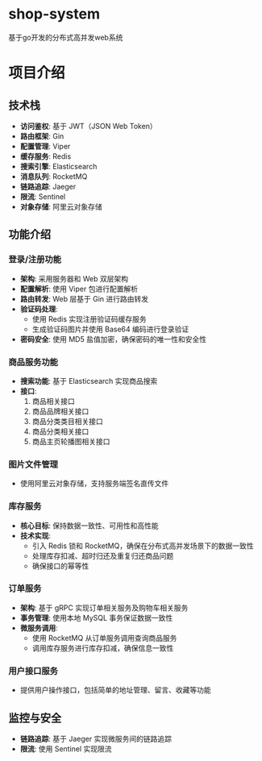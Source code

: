 # shop-system
基于go开发的分布式高并发web系统
# 项目介绍
## 技术栈

- **访问鉴权**: 基于 JWT（JSON Web Token）
- **路由框架**: Gin
- **配置管理**: Viper
- **缓存服务**: Redis
- **搜索引擎**: Elasticsearch
- **消息队列**: RocketMQ
- **链路追踪**: Jaeger
- **限流**: Sentinel
- **对象存储**: 阿里云对象存储

## 功能介绍

### 登录/注册功能

- **架构**: 采用服务器和 Web 双层架构
- **配置解析**: 使用 Viper 包进行配置解析
- **路由转发**: Web 层基于 Gin 进行路由转发
- **验证码处理**:
  - 使用 Redis 实现注册验证码缓存服务
  - 生成验证码图片并使用 Base64 编码进行登录验证
- **密码安全**: 使用 MD5 盐值加密，确保密码的唯一性和安全性

### 商品服务功能

- **搜索功能**: 基于 Elasticsearch 实现商品搜索
- **接口**:
  1. 商品相关接口
  2. 商品品牌相关接口
  3. 商品分类类目相关接口
  4. 商品分类相关接口
  5. 商品主页轮播图相关接口

### 图片文件管理

- 使用阿里云对象存储，支持服务端签名直传文件

### 库存服务

- **核心目标**: 保持数据一致性、可用性和高性能
- **技术实现**:
  - 引入 Redis 锁和 RocketMQ，确保在分布式高并发场景下的数据一致性
  - 处理库存扣减、超时归还及重复归还商品问题
  - 确保接口的幂等性

### 订单服务

- **架构**: 基于 gRPC 实现订单相关服务及购物车相关服务
- **事务管理**: 使用本地 MySQL 事务保证数据一致性
- **微服务调用**:
  - 使用 RocketMQ 从订单服务调用查询商品服务
  - 调用库存服务进行库存扣减，确保信息一致性

### 用户接口服务

- 提供用户操作接口，包括简单的地址管理、留言、收藏等功能

## 监控与安全

- **链路追踪**: 基于 Jaeger 实现微服务间的链路追踪
- **限流**: 使用 Sentinel 实现限流
